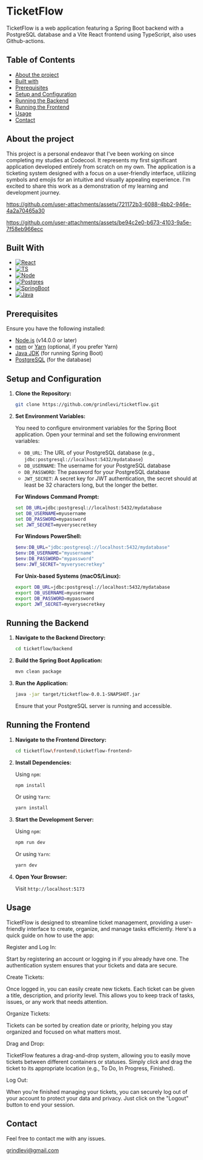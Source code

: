 
# TicketFlow

TicketFlow is a web application featuring a Spring Boot backend with a PostgreSQL database and a Vite React frontend using TypeScript, also uses Github-actions.

## Table of Contents

- [About the project](#about-the-project)
- [Built with](#built-with)
- [Prerequisites](#prerequisites)
- [Setup and Configuration](#setup-and-configuration)
- [Running the Backend](#running-the-backend)
- [Running the Frontend](#running-the-frontend)
- [Usage](#usage)
- [Contact](#contact)

## About the project

This project is a personal endeavor that I've been working on since completing my studies at Codecool. It represents my first significant application developed entirely from scratch on my own. The application is a ticketing system designed with a focus on a user-friendly interface, utilizing symbols and emojis for an intuitive and visually appealing experience. I'm excited to share this work as a demonstration of my learning and development journey.

https://github.com/user-attachments/assets/721172b3-6088-4bb2-946e-4a2a70465a30

https://github.com/user-attachments/assets/be94c2e0-b673-4103-9a5e-7f58eb966ecc

## Built With
* [![React][React.js]][React-url]
* [![TS][Typescript]][Typescript-url]
* [![Node][NodeJs]][NodeJs-url]
* [![Postgres][PostgreSQL]][Postgres-url]
* [![SpringBoot][Spring]][SpringBoot-url]
* [![Java][Java]][Java-url]

## Prerequisites

Ensure you have the following installed:
- [Node.js](https://nodejs.org/) (v14.0.0 or later)
- [npm](https://www.npmjs.com/) or [Yarn](https://classic.yarnpkg.com/) (optional, if you prefer Yarn)
- [Java JDK](https://www.oracle.com/java/technologies/javase-jdk11-downloads.html) (for running Spring Boot)
- [PostgreSQL](https://www.postgresql.org/) (for the database)

## Setup and Configuration

1. **Clone the Repository:**

   ```bash
   git clone https://github.com/grindlevi/ticketflow.git
   ```


2. **Set Environment Variables:**

   You need to configure environment variables for the Spring Boot application. Open your terminal and set the following environment variables:

   - `DB_URL`: The URL of your PostgreSQL database (e.g., `jdbc:postgresql://localhost:5432/mydatabase`)
   - `DB_USERNAME`: The username for your PostgreSQL database
   - `DB_PASSWORD`: The password for your PostgreSQL database
   - `JWT_SECRET`: A secret key for JWT authentication, the secret should at least be 32 characters long, but the longer the better.

   **For Windows Command Prompt:**

   ```cmd
   set DB_URL=jdbc:postgresql://localhost:5432/mydatabase
   set DB_USERNAME=myusername
   set DB_PASSWORD=mypassword
   set JWT_SECRET=myverysecretkey
   ```

   **For Windows PowerShell:**

   ```powershell
   $env:DB_URL="jdbc:postgresql://localhost:5432/mydatabase"
   $env:DB_USERNAME="myusername"
   $env:DB_PASSWORD="mypassword"
   $env:JWT_SECRET="myverysecretkey"
   ```

   **For Unix-based Systems (macOS/Linux):**

   ```bash
   export DB_URL=jdbc:postgresql://localhost:5432/mydatabase
   export DB_USERNAME=myusername
   export DB_PASSWORD=mypassword
   export JWT_SECRET=myverysecretkey
   ```

## Running the Backend

1. **Navigate to the Backend Directory:**

   ```bash
   cd ticketflow/backend
   ```

2. **Build the Spring Boot Application:**

   ```bash
   mvn clean package
   ```

3. **Run the Application:**

   ```bash
   java -jar target/ticketflow-0.0.1-SNAPSHOT.jar
   ```

   Ensure that your PostgreSQL server is running and accessible.

## Running the Frontend

1. **Navigate to the Frontend Directory:**

   ```bash
   cd ticketflow\frontend\ticketflow-frontend>
   ```

2. **Install Dependencies:**

   Using `npm`:

   ```bash
   npm install
   ```

   Or using `Yarn`:

   ```bash
   yarn install
   ```

3. **Start the Development Server:**

   Using `npm`:

   ```bash
   npm run dev
   ```

   Or using `Yarn`:

   ```bash
   yarn dev
   ```

4. **Open Your Browser:**

   Visit `http://localhost:5173`

## Usage

TicketFlow is designed to streamline ticket management, providing a user-friendly interface to create, organize, and manage tasks efficiently. Here's a quick guide on how to use the app:

Register and Log In:

Start by registering an account or logging in if you already have one. The authentication system ensures that your tickets and data are secure.

Create Tickets:

Once logged in, you can easily create new tickets. Each ticket can be given a title, description, and priority level. This allows you to keep track of tasks, issues, or any work that needs attention.

Organize Tickets:

Tickets can be sorted by creation date or priority, helping you stay organized and focused on what matters most.

Drag and Drop:

TicketFlow features a drag-and-drop system, allowing you to easily move tickets between different containers or statuses. Simply click and drag the ticket to its appropriate location (e.g., To Do, In Progress, Finished).

Log Out:

When you're finished managing your tickets, you can securely log out of your account to protect your data and privacy. Just click on the "Logout" button to end your session.

## Contact

Feel free to contact me with any issues.

grindlevi@gmail.com


<!-- MARKDOWN LINKS & IMAGES -->
<!-- https://www.markdownguide.org/basic-syntax/#reference-style-links -->
[React.js]: https://img.shields.io/badge/React-20232A?style=for-the-badge&logo=react&logoColor=61DAFB
[React-url]: https://reactjs.org/
[PostgreSQL]:https://img.shields.io/badge/postgres-%23316192.svg?style=for-the-badge&logo=postgresql&logoColor=white
[Postgres-url]:https://www.postgresql.org/
[Spring]:https://img.shields.io/badge/spring-%236DB33F.svg?style=for-the-badge&logo=spring&logoColor=white
[SpringBoot-url]:https://spring.io/projects/spring-boot
[NodeJs]:https://img.shields.io/badge/Node.js-43853D?style=for-the-badge&logo=node.js&logoColor=white
[NodeJs-url]:https://nodejs.org/en
[Java]:https://img.shields.io/badge/Java-ED8B00?style=for-the-badge&logo=openjdk&logoColor=white
[Java-url]:https://www.java.com/en/
[TypeScript]:https://badges.frapsoft.com/typescript/code/typescript.png?v=101
[Typescript-url]:https://www.typescriptlang.org/
